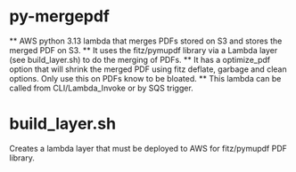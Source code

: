 # py-mergepdf
** AWS python 3.13 lambda that merges PDFs stored on S3 and stores the merged PDF on S3.
** It uses the fitz/pymupdf library via a Lambda layer (see build_layer.sh) to do the merging of PDFs.
** It has a optimize_pdf option that will shrink the merged PDF using fitz deflate, garbage and clean options.  Only use this on PDFs know to be bloated.
** This lambda can be called from CLI/Lambda_Invoke or by SQS trigger.

# build_layer.sh
Creates a lambda layer that must be deployed to AWS for fitz/pymupdf PDF library.

